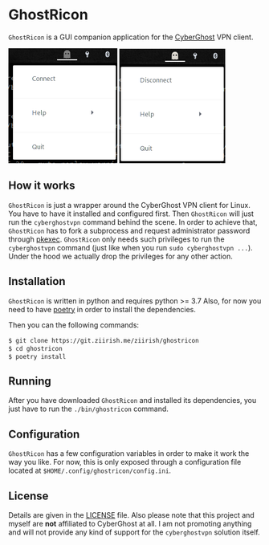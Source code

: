 GhostRicon
==========

`GhostRicon` is a GUI companion application for the [CyberGhost](https://www.cyberghostvpn.com/en_US/)
VPN client.

![connect](data/screenshots/connect.png) ![disconnect](data/screenshots/disconnect.png)

How it works
------------

`GhostRicon` is just a wrapper around the CyberGhost VPN client for Linux. You
have to have it installed and configured first.
Then `GhostRicon` will just run the `cyberghostvpn` command behind the scene.
In order to achieve that, `GhostRicon` has to fork a subprocess and request
administrator password through [pkexec](https://linux.die.net/man/1/pkexec).
`GhostRicon` only needs such privileges to run the `cyberghostvpn` command
(just like when you run `sudo cyberghostvpn ...`). Under the hood we actually
drop the privileges for any other action.

Installation
------------

`GhostRicon` is written in python and requires python >= 3.7
Also, for now you need to have [poetry](https://python-poetry.org/) in order to
install the dependencies.

Then you can the following commands:

```
$ git clone https://git.ziirish.me/ziirish/ghostricon
$ cd ghostricon
$ poetry install
```

Running
-------

After you have downloaded `GhostRicon` and installed its dependencies, you just
have to run the `./bin/ghostricon` command.

Configuration
-------------

`GhostRicon` has a few configuration variables in order to make it work the way
you like.
For now, this is only exposed through a configuration file located at
`$HOME/.config/ghostricon/config.ini`.

License
-------

Details are given in the [LICENSE](LICENSE) file.
Also please note that this project and myself are **not** affiliated to
CyberGhost at all.
I am not promoting anything and will not provide any kind of support for the
`cyberghostvpn` solution itself. 
